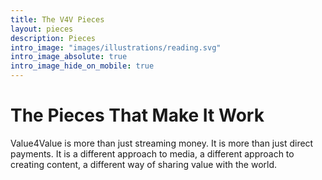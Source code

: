 ```yaml
---
title: The V4V Pieces
layout: pieces
description: Pieces
intro_image: "images/illustrations/reading.svg"
intro_image_absolute: true
intro_image_hide_on_mobile: true
---
```


# The Pieces That Make It Work

Value4Value is more than just streaming money. It is more than just direct
payments. It is a different approach to media, a different approach to creating
content, a different way of sharing value with the world.
